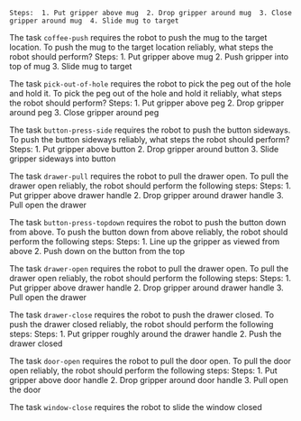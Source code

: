 
    Steps:  1. Put gripper above mug  2. Drop gripper around mug  3. Close gripper around mug  4. Slide mug to target

The task `coffee-push` requires the robot to push the mug to the target location.
To push the mug to the target location reliably, what steps the robot should perform?
    Steps:  1. Put gripper above mug  2. Push gripper into top of mug  3. Slide mug to target

The task `pick-out-of-hole` requires the robot to pick the peg out of the hole and hold it.
To pick the peg out of the hole and hold it reliably, what steps the robot should perform?
    Steps:  1. Put gripper above peg  2. Drop gripper around peg  3. Close gripper around peg

The task `button-press-side` requires the robot to push the button sideways.
To push the button sideways reliably, what steps the robot should perform?
    Steps:  1. Put gripper above button  2. Drop gripper around button  3. Slide gripper sideways into button

The task `drawer-pull` requires the robot to pull the drawer open.
To pull the drawer open reliably, the robot should perform the following steps:
    Steps:  1. Put gripper above drawer handle  2. Drop gripper around drawer handle  3. Pull open the drawer

The task `button-press-topdown` requires the robot to push the button down from above.
To push the button down from above reliably, the robot should perform the following steps:
    Steps:  1. Line up the gripper as viewed from above  2. Push down on the button from the top

The task `drawer-open` requires the robot to pull the drawer open.
To pull the drawer open reliably, the robot should perform the following steps:
    Steps:  1. Put gripper above drawer handle  2. Drop gripper around drawer handle  3. Pull open the drawer

The task `drawer-close` requires the robot to push the drawer closed.
To push the drawer closed reliably, the robot should perform the following steps:
    Steps:  1. Put gripper roughly around the drawer handle  2. Push the drawer closed

The task `door-open` requires the robot to pull the door open.
To pull the door open reliably, the robot should perform the following steps:
    Steps:  1. Put gripper above door handle  2. Drop gripper around door handle  3. Pull open the door

The task `window-close` requires the robot to slide the window closed